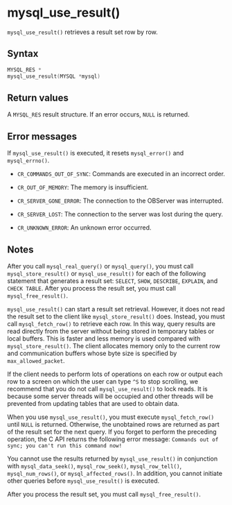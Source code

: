 mysql_use_result() 
=======================================

`mysql_use_result()` retrieves a result set row by row. 

Syntax 
---------------------------

```c
MYSQL_RES *
mysql_use_result(MYSQL *mysql)
```



Return values 
----------------------------------

A `MYSQL_RES` result structure. If an error occurs, `NULL` is returned.

Error messages 
-----------------------------------

If `mysql_use_result()` is executed, it resets `mysql_error()` and `mysql_errno()`. 

* `CR_COMMANDS_OUT_OF_SYNC`: Commands are executed in an incorrect order.

  

* `CR_OUT_OF_MEMORY`: The memory is insufficient.

  

* `CR_SERVER_GONE_ERROR`: The connection to the OBServer was interrupted.

  

* `CR_SERVER_LOST`: The connection to the server was lost during the query.

  

* `CR_UNKNOWN_ERROR`: An unknown error occurred.

  




Notes 
--------------------------

After you call `mysql_real_query()` or `mysql_query()`, you must call `mysql_store_result()` or `mysql_use_result()` for each of the following statement that generates a result set: `SELECT`, `SHOW`, `DESCRIBE`, `EXPLAIN`, and `CHECK TABLE`. After you process the result set, you must call `mysql_free_result()`. 

`mysql_use_result()` can start a result set retrieval. However, it does not read the result set to the client like `mysql_store_result()` does. Instead, you must call `mysql_fetch_row()` to retrieve each row. In this way, query results are read directly from the server without being stored in temporary tables or local buffers. This is faster and less memory is used compared with `mysql_store_result()`. The client allocates memory only to the current row and communication buffers whose byte size is specified by `max_allowed_packet`. 

If the client needs to perform lots of operations on each row or output each row to a screen on which the user can type `^S` to stop scrolling, we recommend that you do not call `mysql_use_result()` to lock reads. It is because some server threads will be occupied and other threads will be prevented from updating tables that are used to obtain data. 

When you use `mysql_use_result()`, you must execute `mysql_fetch_row()` until `NULL` is returned. Otherwise, the unobtained rows are returned as part of the result set for the next query. If you forget to perform the preceding operation, the C API returns the following error message: `Commands out of sync; you can't run this command now!` 

You cannot use the results returned by `mysql_use_result()` in conjunction with `mysql_data_seek()`, `mysql_row_seek()`, `mysql_row_tell()`, `mysql_num_rows()`, or `mysql_affected_rows()`. In addition, you cannot initiate other queries before `mysql_use_result()` is executed. 

After you process the result set, you must call `mysql_free_result()`.
